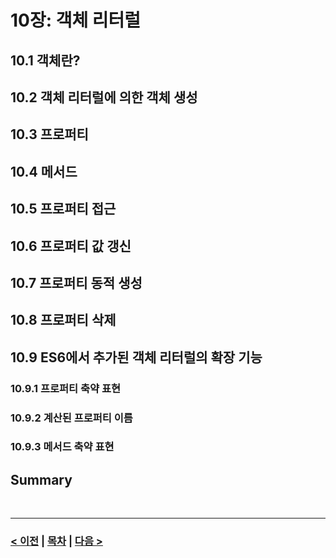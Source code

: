 # 10장: 객체 리터럴

## 10.1 객체란?
## 10.2 객체 리터럴에 의한 객체 생성
## 10.3 프로퍼티
## 10.4 메서드
## 10.5 프로퍼티 접근
## 10.6 프로퍼티 값 갱신
## 10.7 프로퍼티 동적 생성
## 10.8 프로퍼티 삭제
## 10.9 ES6에서 추가된 객체 리터럴의 확장 기능
### 10.9.1 프로퍼티 축약 표현
### 10.9.2 계산된 프로퍼티 이름
### 10.9.3 메서드 축약 표현
## Summary

<br>

-----
### [< 이전](Chapter9.md) | [목차](../README.md) | [다음 >](Chapter11.md)